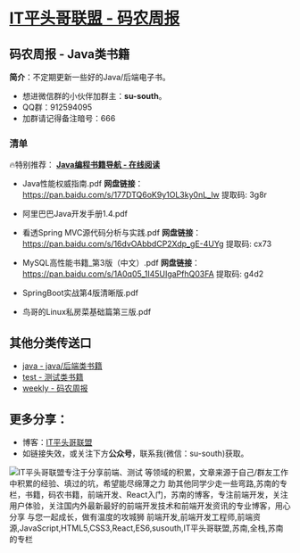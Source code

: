 
# [IT平头哥联盟 - 码农周报](https://susouth.com/ "@IT·平头哥联盟，码农书籍，苏南的专栏")

## 码农周报 - Java类书籍

**简介**：不定期更新一些好的Java/后端电子书。

+ 想进微信群的小伙伴加群主：**su-south**。
+ QQ群：912594095
+ 加群请记得备注暗号：666

### 清单
🔥特别推荐： **[Java编程书籍导航 - 在线阅读](https://www.javascriptc.com/books-navigation)**

+ Java性能权威指南.pdf
**网盘链接**：https://pan.baidu.com/s/177DTQ6oK9y1OL3ky0nL_lw 提取码: 3g8r

+ 阿里巴巴Java开发手册1.4.pdf

+ 看透Spring MVC源代码分析与实践.pdf
**网盘链接**：https://pan.baidu.com/s/16dvOAbbdCP2Xdp_gE-4UYg 提取码: cx73

+ MySQL高性能书籍_第3版（中文）.pdf
**网盘链接**：https://pan.baidu.com/s/1A0q05_1I45UIgaPfhQ03FA 提取码: g4d2

+ SpringBoot实战第4版清晰版.pdf
+ 鸟哥的Linux私房菜基础篇第三版.pdf


## 其他分类传送口
+ [java - java/后端类书籍](../java "java或后端开发人员电子书籍整理")
+ [test - 测试类书籍](../test "测试人员电子书籍整理")
+ [weekly - 码农周报](../weekly "每周不错的文章都会整理在这里")

## 更多分享：
+ 博客：[IT平头哥联盟](https://susouth.com "IT平头哥联盟")
+ 如链接失效，或关注下方**公众号**，联系我(微信：su-south)获取。

![IT平头哥联盟专注于分享前端、测试 等领域的积累，文章来源于自己/群友工作中积累的经验、填过的坑，希望能尽绵薄之力 助其他同学少走一些弯路,苏南的专栏，书籍，码农书籍，前端开发、React入门，苏南的博客，专注前端开发，关注用户体验，关注国内外最新最好的前端开发技术和前端开发资讯的专业博客，用心分享 与您一起成长，做有温度的攻城狮 前端开发,前端开发工程师,前端资源,JavaScript,HTML5,CSS3,React,ES6,susouth,IT平头哥联盟,苏南,全栈,苏南的专栏](https://user-images.githubusercontent.com/18324563/70633966-608b2980-1c6c-11ea-8123-34f1fd13484e.png "IT平头哥联盟")
